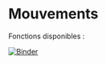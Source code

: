 # Mouvements
Fonctions disponibles :

[![Binder](https://mybinder.org/badge_logo.svg)](https://mybinder.org/v2/gh/nablanabla/Thesis/HEAD?filepath=fichier_test.ipynb)
